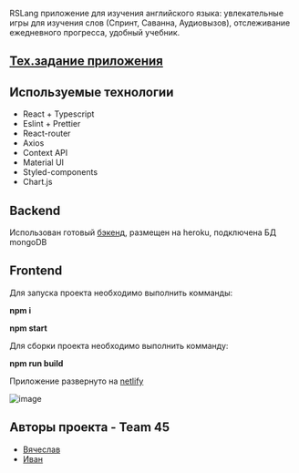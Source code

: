 RSLang приложение для изучения английского языка: увлекательные игры для изучения слов (Спринт, Саванна, Аудиовызов), отслеживание ежедневного прогресса, удобный учебник.

## [Тех.задание приложения](https://docs.google.com/document/d/1Qer78dj-aQ_NLMYo2UdZoBm9HhweseE6bjbacQ0wUkk/edit#)

## Используемые технологии

- React + Typescript
- Eslint + Prettier
- React-router
- Axios
- Context API
- Material UI
- Styled-components
- Chart.js

## Backend

Использован готовый [бэкенд](https://rslang-project1.herokuapp.com/), размещен на heroku, подключена БД mongoDB

## Frontend

Для запуска проекта необходимо выполнить комманды:

**npm i**

**npm start**

Для сборки проекта необходимо выполнить комманду:

**npm run build**

Приложение развернуто на [netlify](https://63cbad3409b170429c92d848--charming-lily-549580.netlify.app)

![image](https://user-images.githubusercontent.com/96015895/188492628-faae601a-19b5-471c-aa92-903cc1e60cc4.png)

## Авторы проекта - Team 45

- [Вячеслав](https://github.com/vyach-g)
- [Иван](https://github.com/mamonten0k)
